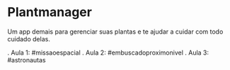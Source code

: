 # Plantmanager

Um app demais para gerenciar suas plantas e te ajudar a cuidar com todo cuidado delas.

. Aula 1: #missaoespacial
. Aula 2: #embuscadoproximonivel
. Aula 3: #astronautas
